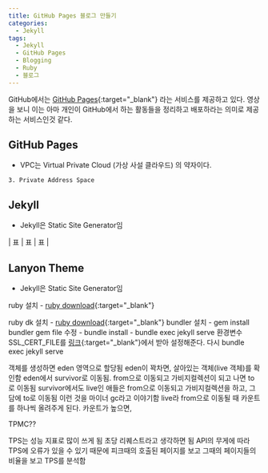 ```yaml
---
title: GitHub Pages 블로그 만들기
categories:
  - Jekyll
tags:
  - Jekyll
  - GitHub Pages
  - Blogging
  - Ruby
  - 블로그
---
```


 GitHub에서는 [GitHub Pages](https://pages.github.com/){:target="\_blank"} 라는 서비스를 제공하고 있다. 영상을 보니 이는 아마 개인이 GitHub에서 하는 활동들을 정리하고 배포하라는 의미로 제공하는 서비스인것 같다.

## GitHub Pages
* VPC는 Virtual Private Cloud (가상 사설 클라우드) 의 약자이다.

~~~
3. Private Address Space

~~~

## Jekyll
* Jekyll은 Static Site Generator임

| 표 | 표 | 표 |


## Lanyon Theme
* Jekyll은 Static Site Generator임


ruby 설치 - [ruby download](http://rubyinstaller.org/downloads/){:target="\_blank"}



ruby dk 설치 - [ruby download](http://rubyinstaller.org/downloads/){:target="\_blank"}
bundler 설치 - gem install bundler
gem file 수정 -
bundle install -
bundle exec jekyll serve
환경변수 SSL_CERT_FILE를 [링크](http://curl.haxx.se/ca/cacert.pem){:target="\_blank"}에서 받아 설정해준다.
다시 bundle exec jekyll serve










객체를 생성하면 eden 영역으로 할당됨
eden이 꽉차면, 살아있는 객체(live 객체)를 확인함
eden에서 survivor로 이동됨. from으로 이동되고 가비지컬렉션이 되고 나면 to로 이동됨
survivor에서도 live인 애들은 from으로 이동되고 가비지컬렉션을 하고, 그 담에 to로 이동됨 이런 것을 마이너 gc라고 이야기함
live라 from으로 이동될 때 카운트를 하나씩 올려주게 된다.
카운트가 높으면,






TPMC??

TPS는 성능 지표로 많이 쓰게 됨 초당 리퀘스트라고 생각하면 됨
API의 무게에 따라 TPS에 오류가 있을 수 있기 때문에  피크때의 호출된 페이지를 보고 그때의 페이지들의 비율을 보고 TPS를 분석함
